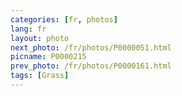 ```yaml
---
categories: [fr, photos]
lang: fr
layout: photo
next_photo: /fr/photos/P0000051.html
picname: P0000215
prev_photo: /fr/photos/P0000161.html
tags: [Grass]
---
```

